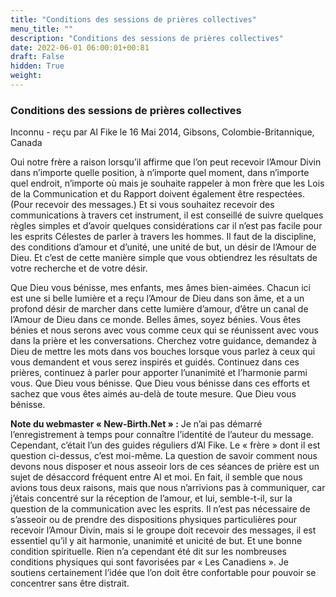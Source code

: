 ```yaml
---
title: "Conditions des sessions de prières collectives"
menu_title: ""
description: "Conditions des sessions de prières collectives"
date: 2022-06-01 06:00:01+00:81
draft: False
hidden: True
weight:
---
```

### Conditions des sessions de prières collectives

Inconnu - reçu par Al Fike le 16 Mai 2014, Gibsons, Colombie-Britannique, Canada

Oui notre frère a raison lorsqu’il affirme que l’on peut recevoir l’Amour Divin dans n’importe quelle position, à n’importe quel moment, dans n’importe quel endroit, n’importe où mais je souhaite rappeler à mon frère que les Lois de la Communication et du Rapport doivent également être respectées. (Pour recevoir des messages.) Et si vous souhaitez recevoir des communications à travers cet instrument, il est conseillé de suivre quelques règles simples et d’avoir quelques considérations car il n’est pas facile pour les esprits Célestes de parler à travers les hommes. Il faut de la discipline, des conditions d’amour et d’unité, une unité de but, un désir de l’Amour de Dieu. Et c’est de cette manière simple que vous obtiendrez les résultats de votre recherche et de votre désir.

Que Dieu vous bénisse, mes enfants, mes âmes bien-aimées. Chacun ici est une si belle lumière et a reçu l’Amour de Dieu dans son âme, et a un profond désir de marcher dans cette lumière d’amour, d’être un canal de l’Amour de Dieu dans ce monde. Belles âmes, soyez bénies. Vous êtes bénies et nous serons avec vous comme ceux qui se réunissent avec vous dans la prière et les conversations. Cherchez votre guidance, demandez à Dieu de mettre les mots dans vos bouches lorsque vous parlez à ceux qui vous demandent et vous serez inspirés et guidés. Continuez dans ces prières, continuez à parler pour apporter l’unanimité et l’harmonie parmi vous. Que Dieu vous bénisse. Que Dieu vous bénisse dans ces efforts et sachez que vous êtes aimés au-delà de toute mesure. Que Dieu vous bénisse.

**Note du webmaster « New-Birth.Net » :** Je n’ai pas démarré l’enregistrement à temps pour connaître l’identité de l’auteur du message. Cependant, c’était l’un des guides réguliers d’Al Fike. Le « frère » dont il est question ci-dessus, c’est moi-même. La question de savoir comment nous devons nous disposer et nous asseoir lors de ces séances de prière est un sujet de désaccord fréquent entre Al et moi. En fait, il semble que nous avions tous deux raisons, mais que nous n’arrivions pas à communiquer, car j’étais concentré sur la réception de l’amour, et lui, semble-t-il, sur la question de la communication avec les esprits. Il n’est pas nécessaire de s’asseoir ou de prendre des dispositions physiques particulières pour recevoir l’Amour Divin, mais si le groupe doit recevoir des messages, il est essentiel qu’il y ait harmonie, unanimité et unicité de but. Et une bonne condition spirituelle. Rien n’a cependant été dit sur les nombreuses conditions physiques qui sont favorisées par « Les Canadiens ». Je soutiens certainement l’idée que l’on doit être confortable pour pouvoir se concentrer sans être distrait.



